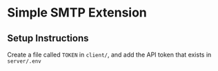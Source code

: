 # Simple SMTP Extension

## Setup Instructions

Create a file called `TOKEN` in `client/`, and add the API token that exists in `server/.env`